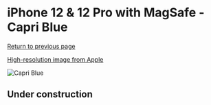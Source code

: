 # iPhone 12 & 12 Pro with MagSafe - Capri Blue

[Return to previous page](/iphone_12)

[High-resolution image from Apple](https://store.storeimages.cdn-apple.com/8756/as-images.apple.com/is/MJYY3?wid=4500&hei=4500&fmt=png)

<div style="width: 500px"><img src="/almost_uncompressed/MJYY3.webp" alt="Capri Blue"></div>

## Under construction
